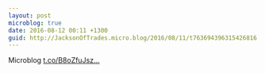 ```yaml
---
layout: post
microblog: true
date: 2016-08-12 00:11 +1300
guid: http://JacksonOfTrades.micro.blog/2016/08/11/t763694396315426816.html
---
```

Microblog [t.co/B8oZfuJsz...](https://t.co/B8oZfuJszn)
